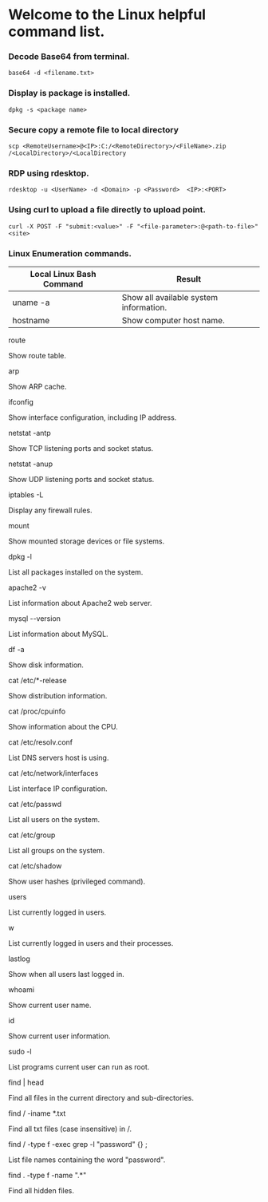 # Welcome to the Linux helpful command list.

### Decode Base64 from terminal.
```
base64 -d <filename.txt>
```

### Display is package is installed.
```
dpkg -s <package name>
```

### Secure copy a remote file to local directory
```
scp <RemoteUsername>@<IP>:C:/<RemoteDirectory>/<FileName>.zip /<LocalDirectory>/<LocalDirectory
```

### RDP using rdesktop.
```
rdesktop -u <UserName> -d <Domain> -p <Password>  <IP>:<PORT>
```

### Using curl to upload a file directly to upload point.
```
curl -X POST -F "submit:<value>" -F "<file-parameter>:@<path-to-file>" <site>
```

### Linux Enumeration commands.
| Local Linux Bash Command | Result |
|--------------------------|--------|
| uname -a | Show all available system information. |
| hostname | Show computer host name. |

route
	

Show route table.

arp
	

Show ARP cache.

ifconfig
	

Show interface configuration, including IP address.

netstat -antp
	

Show TCP listening ports and socket status.

netstat -anup
	

Show UDP listening ports and socket status.

iptables -L
	

Display any firewall rules.

mount
	

Show mounted storage devices or file systems.

dpkg -l
	

List all packages installed on the system.

apache2 -v
	

List information about Apache2 web server.

mysql --version
	

List information about MySQL.

df -a
	

Show disk information.

cat /etc/*-release
	

Show distribution information.

cat /proc/cpuinfo
	

Show information about the CPU.

cat /etc/resolv.conf
	

List DNS servers host is using.

cat /etc/network/interfaces
	

List interface IP configuration.

cat /etc/passwd
	

List all users on the system.

cat /etc/group
	

List all groups on the system.

cat /etc/shadow
	

Show user hashes (privileged command).

users
	

List currently logged in users.

w
	

List currently logged in users and their processes.

lastlog
	

Show when all users last logged in.

whoami
	

Show current user name.

id
	

Show current user information.

sudo -l
	

List programs current user can run as root.

find | head
	

Find all files in the current directory and sub-directories.

find / -iname *.txt
	

Find all txt files (case insensitive) in /.

find / -type f -exec grep -l "password" {} \;
	

List file names containing the word "password".

find . -type f -name ".*"
	

Find all hidden files.
